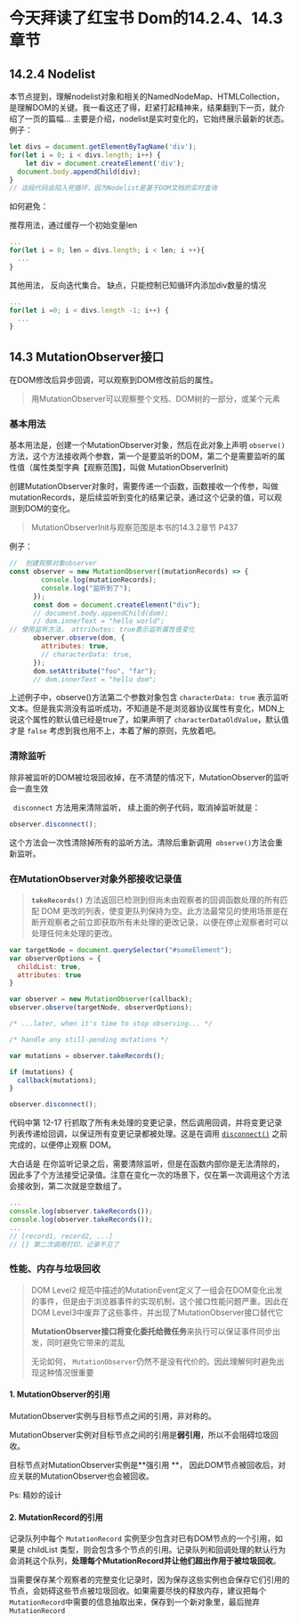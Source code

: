 # 今天拜读了红宝书 Dom的14.2.4、14.3章节
## 14.2.4 Nodelist
本节点提到，理解nodelist对象和相关的NamedNodeMap、HTMLCollection，是理解DOM的关键。我一看这还了得，赶紧打起精神来，结果翻到下一页，就介绍了一页的篇幅...
主要是介绍，nodelist是实时变化的，它始终展示最新的状态。例子：
~~~js
let divs = document.getElementByTagName('div');
for(let i = 0; i < divs.length; i++) {
	let div = document.createElement('div');
  document.body.appendChild(div);
}
// 这段代码会陷入死循环，因为Nodelist是基于DOM文档的实时查询
~~~

如何避免：

推荐用法，通过缓存一个初始变量len

~~~js
...
for(let i = 0; len = divs.length; i < len; i ++){
  ...
}
~~~

其他用法， 反向迭代集合。 缺点，只能控制已知循环内添加div数量的情况

~~~js
...
for(let i =0; i < divs.length -1; i++) {
  ...
}
~~~

## 14.3 MutationObserver接口

在DOM修改后异步回调，可以观察到DOM修改前后的属性。

> 用MutationObserver可以观察整个文档、DOM树的一部分，或某个元素

### 基本用法

基本用法是，创建一个MutationObserver对象，然后在此对象上声明 `observe()`方法，这个方法接收两个参数，第一个是要监听的DOM，第二个是需要监听的属性值（属性类型字典【观察范围】，叫做 MutationObserverInit)

创建MutationObserver对象时，需要传递一个函数，函数接收一个传参，叫做mutationRecords，是后续监听到变化的结果记录，通过这个记录的值，可以观测到DOM的变化。

>MutationObserverInit与观察范围是本书的14.3.2章节  P437

例子：

~~~js
//  创建观察对象observer
const observer = new MutationObserver((mutationRecords) => {
        console.log(mutationRecords);
        console.log("监听到了");
      });
      const dom = document.createElement("div");
      // document.body.appendChild(dom);
      // dom.innerText = "hello world";
// 使用监听方法， attributes: true表示监听属性值变化
      observer.observe(dom, {
        attributes: true,
        // characterData: true,
      });
      dom.setAttribute("foo", "far");
      // dom.innerText = "hello dom";

~~~

上述例子中，observe()方法第二个参数对象包含 `characterData: true`  表示监听文本。但是我实测没有监听成功，不知道是不是浏览器协议属性有变化，MDN上说这个属性的默认值已经是true了，如果声明了 `characterDataOldValue`，默认值才是 `false`  考虑到我也用不上，本着了解的原则，先放着吧。

### 清除监听

除非被监听的DOM被垃圾回收掉，在不清楚的情况下，MutationObserver的监听会一直生效

` disconnect` 方法用来清除监听， 续上面的例子代码，取消掉监听就是：

~~~js
observer.disconnect();
~~~

这个方法会一次性清除掉所有的监听方法。清除后重新调用` observe()`方法会重新监听。

### 在MutationObserver对象外部接收记录值

> **`takeRecords()`** 方法返回已检测到但尚未由观察者的回调函数处理的所有匹配 DOM 更改的列表，使变更队列保持为空。此方法最常见的使用场景是在断开观察者之前立即获取所有未处理的更改记录，以便在停止观察者时可以处理任何未处理的更改。

~~~js
var targetNode = document.querySelector("#someElement");
var observerOptions = {
  childList: true,
  attributes: true
}

var observer = new MutationObserver(callback);
observer.observe(targetNode, observerOptions);

/* ...later, when it's time to stop observing... */

/* handle any still-pending mutations */

var mutations = observer.takeRecords();

if (mutations) {
  callback(mutations);
}

observer.disconnect();
~~~

代码中第 12-17 行抓取了所有未处理的变更记录，然后调用回调，并将变更记录列表传递给回调，以保证所有变更记录都被处理。这是在调用 [`disconnect()`](https://developer.mozilla.org/zh-CN/docs/Web/API/MutationObserver/disconnect) 之前完成的，以便停止观察 DOM。

大白话是 在你监听记录之后，需要清除监听，但是在函数内部你是无法清除的，因此多了个方法接受记录值。注意在变化一次的场景下，仅在第一次调用这个方法会接收到，第二次就是空数组了。

~~~js
...
console.log(observer.takeRecords());
console.log(observer.takeRecords());
...
// [record1, record2, ...]
// [] 第二次调用打印，记录不见了
~~~

### 性能、内存与垃圾回收

> DOM Level2 规范中描述的MutationEvent定义了一组会在DOM变化出发的事件，但是由于浏览器事件的实现机制，这个接口性能问题严重。因此在 DOM Level3中废弃了这些事件，并出现了MutationObserver接口替代它
>
> **MutationObserver接口将变化委托给微任务**来执行可以保证事件同步出发，同时避免它带来的混乱
>
> 无论如何， `MutationObserver`仍然不是没有代价的。因此理解何时避免出现这种情况很重要

#### 1. MutationObserver的引用

MutationObserver实例与目标节点之间的引用，非对称的。

MutationObserver实例对目标节点之间的引用是**弱引用**，所以不会阻碍垃圾回收。

目标节点对MutationObserver实例是**强引用 **， 因此DOM节点被回收后，对应关联的MutationObserver也会被回收。

Ps: 精妙的设计

#### 2. MutationRecord的引用

记录队列中每个 ` MutationRecord ` 实例至少包含对已有DOM节点的一个引用，如果是 childList 类型，则会包含多个节点的引用。记录队列和回调处理的默认行为会消耗这个队列，**处理每个MutationRecord并让他们超出作用于被垃圾回收**。

当需要保存某个观察者的完整变化记录时，因为保存这些实例也会保存它们引用的节点，会妨碍这些节点被垃圾回收。如果需要尽快的释放内存，建议把每个 ` MutationRecord `中需要的信息抽取出来，保存到一个新对象里，最后抛弃 ` MutationRecord `

